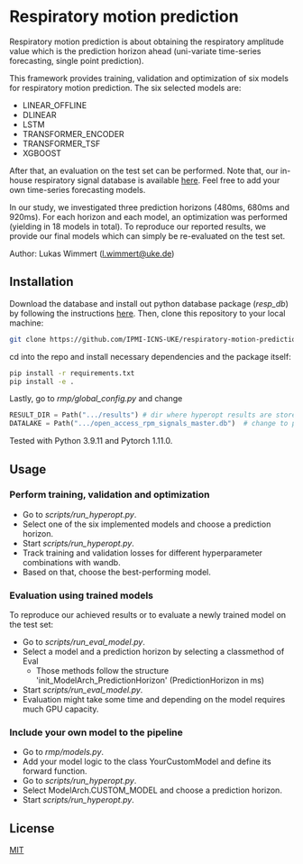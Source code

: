 # Respiratory motion prediction
Respiratory motion prediction is about obtaining the respiratory amplitude value which is the prediction horizon ahead (uni-variate time-series forecasting, single point prediction). 

This framework provides training, validation and optimization of six models for respiratory motion prediction. 
The six selected models are:
- LINEAR_OFFLINE
- DLINEAR
- LSTM
- TRANSFORMER_ENCODER
- TRANSFORMER_TSF
- XGBOOST

After that, an evaluation on the test set can be performed. Note that, our in-house respiratory signal database is available [here](https://github.com/IPMI-ICNS-UKE/respiratory-signal-database/tree/main).
Feel free to add your own time-series forecasting models. 

In our study, we investigated three prediction horizons (480ms, 680ms and 920ms). For each horizon and each model, an optimization was performed (yielding in 18 models in total). To reproduce our reported results, we provide our final models which can simply be re-evaluated on the test set.

Author: Lukas Wimmert ([l.wimmert@uke.de](mailto:author_email))

## Installation
Download the database and install out python database package (_resp_db_) by following the instructions [here](https://github.com/IPMI-ICNS-UKE/respiratory-signal-database/tree/main).
Then, clone this repository to your local machine:
```bash
git clone https://github.com/IPMI-ICNS-UKE/respiratory-motion-prediction.git
```
cd into the repo and install necessary dependencies and the package itself:
```bash
pip install -r requirements.txt
pip install -e .
```
Lastly, go to _rmp/global_config.py_ and change 
```python
RESULT_DIR = Path(".../results") # dir where hyperopt results are stored
DATALAKE = Path(".../open_access_rpm_signals_master.db")  # change to path of downloaded database
```
Tested with Python 3.9.11 and Pytorch 1.11.0.



## Usage

###  Perform training, validation and optimization
- Go to _scripts/run_hyperopt.py_.
- Select one of the six implemented models and choose a prediction horizon.
- Start _scripts/run_hyperopt.py_.
- Track training and validation losses for different hyperparameter combinations with wandb. 
- Based on that, choose the best-performing model.

### Evaluation using trained models
To reproduce our achieved results or to evaluate a newly trained model on the test set:
- Go to _scripts/run_eval_model.py_.
- Select a model and a prediction horizon by selecting a classmethod of Eval
  - Those methods follow the structure 'init_ModelArch_PredictionHorizon' (PredictionHorizon in ms)  
- Start _scripts/run_eval_model.py_.
- Evaluation might take some time and depending on the model requires much GPU capacity.

### Include your own model to the pipeline
- Go to _rmp/models.py_.
- Add your model logic to the class YourCustomModel and define its forward function.
- Go to _scripts/run_hyperopt.py_.
- Select ModelArch.CUSTOM_MODEL and choose a prediction horizon.
- Start _scripts/run_hyperopt.py_.


## License
[MIT](https://choosealicense.com/licenses/mit/)